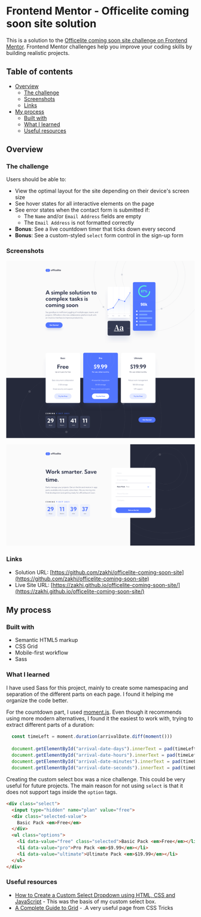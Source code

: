 # Frontend Mentor - Officelite coming soon site solution

This is a solution to the [Officelite coming soon site challenge on Frontend Mentor](https://www.frontendmentor.io/challenges/officelite-coming-soon-site-M4DIPNz8g). Frontend Mentor challenges help you improve your coding skills by building realistic projects. 

## Table of contents

- [Overview](#overview)
  - [The challenge](#the-challenge)
  - [Screenshots](#screenshots)
  - [Links](#links)
- [My process](#my-process)
  - [Built with](#built-with)
  - [What I learned](#what-i-learned)
  - [Useful resources](#useful-resources)

## Overview

### The challenge

Users should be able to:

- View the optimal layout for the site depending on their device's screen size
- See hover states for all interactive elements on the page
- See error states when the contact form is submitted if:
  - The `Name` and/or `Email Address` fields are empty
  - The `Email Address` is not formatted correctly
- **Bonus**: See a live countdown timer that ticks down every second
- **Bonus**: See a custom-styled `select` form control in the sign-up form

### Screenshots

![](screenshots/index.png)

![](screenshots/sign-up.png)


### Links

- Solution URL: [https://github.com/zakhi/officelite-coming-soon-site](https://github.com/zakhi/officelite-coming-soon-site)
- Live Site URL: [https://zakhi.github.io/officelite-coming-soon-site/](https://zakhi.github.io/officelite-coming-soon-site/)

## My process

### Built with

- Semantic HTML5 markup
- CSS Grid
- Mobile-first workflow
- Sass


### What I learned

I have used Sass for this project, mainly to create some namespacing and separation of 
the different parts on each page. I found it helping me organize the code better.

For the countdown part, I used [moment.js](https://momentjs.com/). Even though it recommends
using more modern alternatives, I found it the easiest to work with, trying to extract different parts
of a duration:

```javascript
  const timeLeft = moment.duration(arrivalDate.diff(moment()))

  document.getElementById("arrival-date-days").innerText = pad(timeLeft.get("days"))
  document.getElementById("arrival-date-hours").innerText = pad(timeLeft.get("hours"))
  document.getElementById("arrival-date-minutes").innerText = pad(timeLeft.get("minutes"))
  document.getElementById("arrival-date-seconds").innerText = pad(timeLeft.get("seconds"))
```

Creating the custom select box was a nice challenge. This could be very useful for 
future projects. The main reason for not using ```select``` is that it does not support
tags inside the ```option``` tags.

```html
<div class="select">
  <input type="hidden" name="plan" value="free">
  <div class="selected-value">
    Basic Pack <em>Free</em>
  </div>
  <ul class="options">
    <li data-value="free" class="selected">Basic Pack <em>Free</em></li>
    <li data-value="pro">Pro Pack <em>$9.99</em></li>
    <li data-value="ultimate">Ultimate Pack <em>$19.99</em></li>
  </ul>
</div>
```

### Useful resources

- [How to Create a Custom Select Dropdown using HTML, CSS and JavaScript](https://andrejgajdos.com/custom-select-dropdown/) - This was the basis of my custom select box.
- [A Complete Guide to Grid](https://css-tricks.com/snippets/css/complete-guide-grid/) - .A very useful page from CSS Tricks
